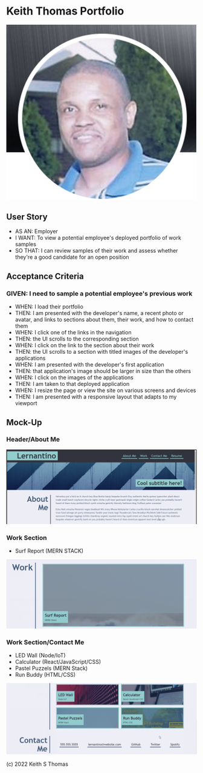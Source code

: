 # Keith Thomas Portfolio

![Image of Keith Thomas](./assets/images/bio_pic.png)

## User Story

* AS AN: Employer
* I WANT: To view a potential employee's deployed portfolio of work samples
* SO THAT: I can review samples of their work and assess whether they're a good candidate for an open position


## Acceptance Criteria

### GIVEN: I need to sample a potential employee's previous work

* WHEN: I load their portfolio
* THEN: I am presented with the developer's name, a recent photo or avatar, and links to sections about them, their work, and how to contact them
* WHEN: I click one of the links in the navigation
* THEN: the UI scrolls to the corresponding section
* WHEN: I click on the link to the section about their work
* THEN: the UI scrolls to a section with titled images of the developer's applications
* WHEN: I am presented with the developer's first application
* THEN: that application's image should be larger in size than the others
* WHEN: I click on the images of the applications
* THEN: I am taken to that deployed application
* WHEN: I resize the page or view the site on various screens and devices
* THEN: I am presented with a responsive layout that adapts to my viewport

## Mock-Up

### Header/About Me

![Mock-up header and about me](./assets/images/mock_up_1.png)

### Work Section
* Surf Report (MERN STACK)

![Mock-up work section surf report](./assets/images/mock_up_2.png)

### Work Section/Contact Me
* LED Wall (Node/IoT)
* Calculator (React/JavaScript/CSS)
* Pastel Puzzels (MERN Stack)
* Run Buddy (HTML/CSS)

![Mock-up work section and contact me section](./assets/images/mock_up_3.png)

(c) 2022 Keith S Thomas